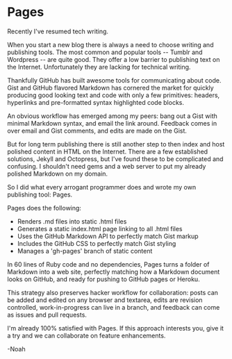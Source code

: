 # Pages

Recently I've resumed tech writing.

When you start a new blog there is always a need to choose writing and publishing tools. The most common and popular tools -- Tumblr and Wordpress -- are quite good. They offer a low barrier to publishing text on the Internet. Unfortunately they are lacking for technical writing.

Thankfully GitHub has built awesome tools for communicating about code. Gist and GitHub flavored Markdown has cornered the market for quickly producing good looking text and code with only a few primitives: headers, hyperlinks and pre-formatted syntax highlighted code blocks.

An obvious workflow has emerged among my peers: bang out a Gist with minimal Markdown syntax, and email the link around. Feedback comes in over email and Gist comments, and edits are made on the Gist.

But for long term publishing there is still another step to then index and host polished content in HTML on the Internet. There are a few established solutions, Jekyll and Octopress, but I've found these to be complicated and confusing. I shouldn't need gems and a web server to put my already polished Markdown on my domain.

So I did what every arrogant programmer does and wrote my own publishing tool: Pages.

Pages does the following:

* Renders .md files into static .html files
* Generates a static index.html page linking to all .html files
* Uses the GitHub Markdown API to perfectly match Gist markup
* Includes the GitHub CSS to perfectly match Gist styling
* Manages a 'gh-pages' branch of static content

In 60 lines of Ruby code and no dependencies, Pages turns a folder of Markdown into a web site, perfectly matching how a Markdown document looks on GitHub, and ready for pushing to GitHub pages or Heroku.

This strategy also preserves hacker workflow for collaboration: posts can be added and edited on any browser and textarea, edits are revision controlled, work-in-progress can live in a branch, and feedback can come as issues and pull requests.

I'm already 100% satisfied with Pages. If this approach interests you, give it a try and we can collaborate on feature enhancements.

-Noah




